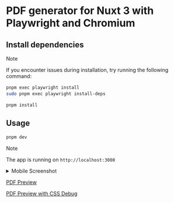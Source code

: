 # PDF generator for Nuxt 3 with Playwright and Chromium

## Install dependencies

> [!NOTE]
> If you encounter issues during installation, try running the following command:
>
> ```bash
> pnpm exec playwright install
> sudo pnpm exec playwright install-deps
> ```

```bash
pnpm install
```

## Usage

```bash
pnpm dev
```

> [!NOTE]
> The app is running on `http://localhost:3000`

<details>
<summary>Mobile Screenshot</summary>

![Mobile Screenshot](<images/localhost_3000_(iPhone SE).png>)
</details>

[PDF Preview](images/661fca8b-3bb8-43ac-a36c-e685036a01ba.pdf)

[PDF Preview with CSS Debug](images/bd2e2c67-c012-4d44-b8eb-b5ac4ebf99bd.pdf)
